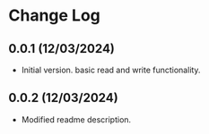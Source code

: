 # Change Log

## 0.0.1 (12/03/2024)

- Initial version. basic read and write functionality.

## 0.0.2 (12/03/2024)

- Modified readme description.
